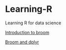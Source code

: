 # Learning-R
Learning R for data science 

[Introduction to broom](https://cran.r-project.org/web/packages/broom/vignettes/broom.html)

[Broom and dplyr](https://cran.r-project.org/web/packages/broom/vignettes/broom_and_dplyr.html)
